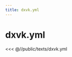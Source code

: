 ```yaml
---
title: dxvk.yml
---
```


# dxvk.yml

<script setup>
import DownloadButton from '@components/DownloadButton.vue'
</script>

<DownloadButton
  filePath="texts/dxvk.yml"
/>

<<< @//public/texts/dxvk.yml
